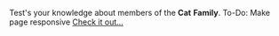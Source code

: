 Test's your knowledge about members of the **Cat** **Family**.
To-Do: Make page responsive
[Check it out...](https://sleepy-springs-92083.herokuapp.com/)